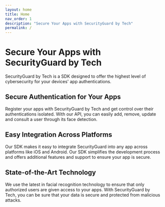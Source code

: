 ```yaml
---
layout: home
title: Home
nav_order: 1
description: "Secure Your Apps with SecurityGuard by Tech"
permalink: /
---
```


# Secure Your Apps with SecurityGuard by Tech

SecurityGuard by Tech is a SDK designed to offer the highest level of cybersecurity for your
devices' app authentications.

## Secure Authentication for Your Apps

Register your apps with SecurityGuard by Tech and get control over their authentications isolated.
With our API, you can easily add, remove, update and consult a user through its face detection.

## Easy Integration Across Platforms

Our SDK makes it easy to integrate SecurityGuard into any app across platforms like iOS and
Android. Our SDK simplifies the development process and offers additional features and support to
ensure your app is secure.

## State-of-the-Art Technology

We use the latest in facial recognition technology to ensure that only authorized users are given
access to your apps. With SecurityGuard by Tech, you can be sure that your data is secure and
protected from malicious attacks.
